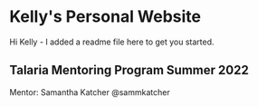 # Kelly's Personal Website
Hi Kelly - I added a readme file here to get you started.


## Talaria Mentoring Program Summer 2022
Mentor: Samantha Katcher @sammkatcher

